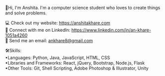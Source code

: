 👋Hi, I'm Anshita. I'm a computer science student who loves to create things and solve problems.

💻 Check out my website: https://anshitakhare.com <br>
👤 Connect with me on LinkedIn: https://www.linkedin.com/in/an-khare-1051a4260<br>
📧 Send me an email: ankhare8@gmail.com

🛠️Skills: <br>
•Languages: Python, Java, JavaScript, HTML, CSS <br>
•Libraries and Frameworks: React, jQuery, Bootstrap, Node.js, Flask <br>
•Other Tools: Git, Shell Scripting, Adobe Photoshop & Illustrator, Unity
